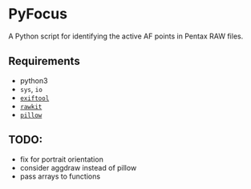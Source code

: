 PyFocus
==================================

A Python script for identifying the active AF points in Pentax RAW files.

Requirements
----------------------------------

* python3
* `sys`, `io`
* [`exiftool`](https://smarnach.github.io/pyexiftool/)
* [`rawkit`](https://rawkit.readthedocs.io/en/latest/)
* [`pillow`](http://python-pillow.org)


TODO:
----------------------------------

* fix for portrait orientation
* consider aggdraw instead of pillow
* pass arrays to functions
